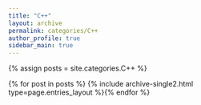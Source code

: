 ```yaml
---
title: "C++"
layout: archive
permalink: categories/C++
author_profile: true
sidebar_main: true
---
```


{% assign posts = site.categories.C++ %}

{% for post in posts %} {% include archive-single2.html type=page.entries_layout %}{% endfor %}
